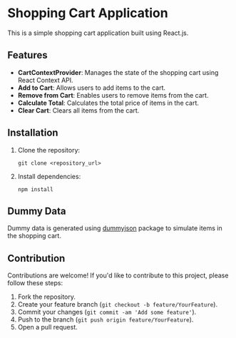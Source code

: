 # Shopping Cart Application

This is a simple shopping cart application built using React.js.

## Features

- **CartContextProvider**: Manages the state of the shopping cart using React Context API.
- **Add to Cart**: Allows users to add items to the cart.
- **Remove from Cart**: Enables users to remove items from the cart.
- **Calculate Total**: Calculates the total price of items in the cart.
- **Clear Cart**: Clears all items from the cart.

## Installation

1. Clone the repository:

    ```
    git clone <repository_url>
    ```

2. Install dependencies:

    ```
    npm install
    ```


## Dummy Data

Dummy data is generated using [dummyjson](https://github.com/webroo/dummy-json) package to simulate items in the shopping cart.

## Contribution

Contributions are welcome! If you'd like to contribute to this project, please follow these steps:

1. Fork the repository.
2. Create your feature branch (`git checkout -b feature/YourFeature`).
3. Commit your changes (`git commit -am 'Add some feature'`).
4. Push to the branch (`git push origin feature/YourFeature`).
5. Open a pull request.


